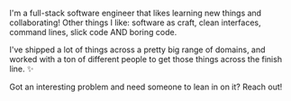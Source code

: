 I'm a full-stack software engineer that likes learning new things and collaborating! Other things I like: software as craft, clean interfaces, command lines, slick code AND boring code.

I've shipped a lot of things across a pretty big range of domains, and worked with a ton of different people to get those things across the finish line. ✨

Got an interesting problem and need someone to lean in on it? Reach out!

